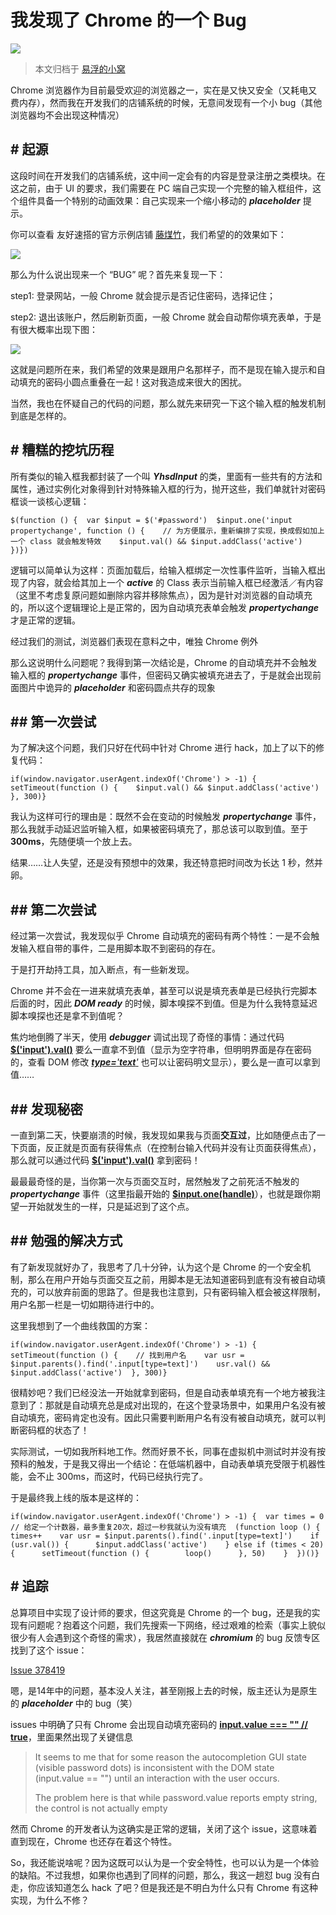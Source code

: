# 我发现了 Chrome 的一个 Bug

![](https://pic1.zhimg.com/v2-a9782064bf87df8752875f947d4ccb9f_b.jpg)

> 本文归档于 [易浮的小窝](https:https://hyifu.github.io/2016/07/16/%25E6%2588%2591%25E5%258F%2591%25E7%258E%25B0%25E4%25BA%2586Chrome%25E7%259A%2584%25E4%25B8%2580%25E4%25B8%25AABug/)

Chrome 浏览器作为目前最受欢迎的浏览器之一，实在是又快又安全（又耗电又费内存），然而我在开发我们的店铺系统的时候，无意间发现有一个小 bug（其他浏览器均不会出现这种情况）

## **# 起源**

这段时间在开发我们的店铺系统，这中间一定会有的内容是登录注册之类模块。在这之前，由于 UI 的要求，我们需要在 PC 端自己实现一个完整的输入框组件，这个组件具备一个特别的动画效果：自己实现来一个缩小移动的 **_placeholder_** 提示。

你可以查看 友好速搭的官方示例店铺 [藤煤竹](https:http://moren.v.youhaosuda.com/)，我们希望的的效果如下：  

![](https://pic3.zhimg.com/v2-e84bfac6917a9a0b497c4e65637ba0a4_b.jpg)  

那么为什么说出现来一个 “BUG” 呢？首先来复现一下：

step1: 登录网站，一般 Chrome 就会提示是否记住密码，选择记住；

step2: 退出该账户，然后刷新页面，一般 Chrome 就会自动帮你填充表单，于是有很大概率出现下图：

![](https://pic1.zhimg.com/v2-5c7436047fe29e1183ffd529a61e5ba0_b.jpg)

这就是问题所在来，我们希望的效果是跟用户名那样子，而不是现在输入提示和自动填充的密码小圆点重叠在一起！这对我造成来很大的困扰。  

当然，我也在怀疑自己的代码的问题，那么就先来研究一下这个输入框的触发机制到底是怎样的。  

## **# 糟糕的挖坑历程**

所有类似的输入框我都封装了一个叫 **_YhsdInput_** 的类，里面有一些共有的方法和属性，通过实例化对象得到针对特殊输入框的行为，抛开这些，我们单就针对密码框谈一谈核心逻辑：

<div>

    $(function () {  var $input = $('#password')  $input.one('input propertychange', function () {    // 为方便展示，重新编排了实现，换成假如加上一个 class 就会触发特效    $input.val() && $input.addClass('active')  })})

</div>

逻辑可以简单认为这样：页面加载后，给输入框绑定一次性事件监听，当输入框出现了内容，就会给其加上一个 **_active_** 的 Class 表示当前输入框已经激活／有内容（这里不考虑复原问题如删除内容并移除焦点），因为是针对浏览器的自动填充的，所以这个逻辑理论上是正常的，因为自动填充表单会触发 **_propertychange_** 才是正常的逻辑。

经过我们的测试，浏览器们表现在意料之中，唯独 Chrome 例外  

那么这说明什么问题呢？我得到第一次结论是，Chrome 的自动填充并不会触发输入框的 **_propertychange_** 事件，但密码又确实被填充进去了，于是就会出现前面图片中诡异的 **_placeholder_** 和密码圆点共存的现象  

## ## 第一次尝试

为了解决这个问题，我们只好在代码中针对 Chrome 进行 hack，加上了以下的修复代码：

<div>

    if(window.navigator.userAgent.indexOf('Chrome') > -1) {  setTimeout(function () {    $input.val() && $input.addClass('active')  }, 300)}

</div>

我认为这样可行的理由是：既然不会在变动的时候触发 **_propertychange_** 事件，那么我就手动延迟监听输入框，如果被密码填充了，那总该可以取到值。至于 **300ms**，先随便填一个放上去。

结果……让人失望，还是没有预想中的效果，我还特意把时间改为长达 1 秒，然并卵。

## ## 第二次尝试

经过第一次尝试，我发现似乎 Chrome 自动填充的密码有两个特性：一是不会触发输入框自带的事件，二是用脚本取不到密码的存在。  

于是打开劫持工具，加入断点，有一些新发现。

Chrome 并不会在一进来就填充表单，甚至可以说是填充表单是已经执行完脚本后面的时，因此 **_DOM ready_** 的时候，脚本嗅探不到值。但是为什么我特意延迟脚本嗅探也还是拿不到值呢？  

焦灼地倒腾了半天，使用 **_debugger_** 调试出现了奇怪的事情：通过代码 **<u>$('input').val()</u>** 要么一直拿不到值（显示为空字符串，但明明界面是存在密码的，查看 DOM 修改 <u>**_type=_**_'_**_text_**</u>_<u>'</u>_ 也可以让密码明文显示），要么是一直可以拿到值……

## ## 发现秘密

一直到第二天，快要崩溃的时候，我发现如果我与页面**交互过**，比如随便点击了一下页面，反正就是页面有获得焦点（在控制台输入代码并没有让页面获得焦点），那么就可以通过代码 **<u>$('input').val()</u>** 拿到密码！

最最最奇怪的是，当你第一次与页面交互时，居然触发了之前死活不触发的 **_propertychange_** 事件（这里指最开始的 **<u>$input.one(handle)</u>**），也就是跟你期望一开始就发生的一样，只是延迟到了这个点。  

## ## 勉强的解决方式

有了新发现就好办了，我思考了几十分钟，认为这个是 Chrome 的一个安全机制，那么在用户开始与页面交互之前，用脚本是无法知道密码到底有没有被自动填充的，可以放弃前面的思路了。但是我也注意到，只有密码输入框会被这样限制，用户名那一栏是一切如期待进行中的。  

这里我想到了一个曲线救国的方案：  

<div>

    if(window.navigator.userAgent.indexOf('Chrome') > -1) {  setTimeout(function () {    // 找到用户名    var usr = $input.parents().find('.input[type=text]')    usr.val() && $input.addClass('active')  }, 300)}

</div>

很精妙吧？我们已经没法一开始就拿到密码，但是自动表单填充有一个地方被我注意到了：那就是自动填充总是成对出现的，在这个登录场景中，如果用户名没有被自动填充，密码肯定也没有。因此只需要判断用户名有没有被自动填充，就可以判断密码框的状态了！  

实际测试，一切如我所料地工作。然而好景不长，同事在虚拟机中测试时并没有按预料的触发，于是我又得出一个结论：在低端机器中，自动表单填充受限于机器性能，会不止 300ms，而这时，代码已经执行完了。  

于是最终我上线的版本是这样的：

<div>

    if(window.navigator.userAgent.indexOf('Chrome') > -1) {  var times = 0 // 给定一个计数器，最多重复20次，超过一秒我就认为没有填充  (function loop () {    times++    var usr = $input.parents().find('.input[type=text]')    if (usr.val()) {      $input.addClass('active')    } else if (times < 20) {      setTimeout(function () {        loop()      }, 50)    }  })()}

</div>

## **# 追踪**

总算项目中实现了设计师的要求，但这究竟是 Chrome 的一个 bug，还是我的实现有问题呢？抱着这个问题，我们先搜索一下网络，经过艰难的检索（事实上貌似很少有人会遇到这个奇怪的需求），我居然直接就在 _**chromium**_ 的 bug 反馈专区找到了这个 issue：  

[Issue 378419](https:https://bugs.chromium.org/p/chromium/issues/detail?id=378419)  

嗯，是14年中的问题，基本没人关注，甚至刚报上去的时候，版主还认为是原生的 _**placeholder**_ 中的 bug（笑）  

issues 中明确了只有 Chrome 会出现自动填充密码的 <u>**input.value === "" // true**</u>，里面果然出现了关键信息

> It seems to me that for some reason the autocompletion GUI state (visible password dots) is inconsistent with the DOM state (input.value == "") until an interaction with the user occurs.
> 
> The problem here is that while password.value reports empty string, the control is not actually empty

然而 Chrome 的开发者认为这确实是正常的逻辑，关闭了这个 issue，这意味着直到现在，Chrome 也还存在着这个特性。  

So，我还能说啥呢？因为这既可以认为是一个安全特性，也可以认为是一个体验的缺陷。不过我想，如果你也遇到了同样的问题，那么，我这一趟怼 bug 没有白走，你应该知道怎么 hack 了吧？但是我还是不明白为什么只有 Chrome 有这种实现，为什么不修？